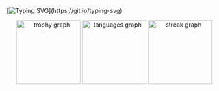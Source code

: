 
[![Typing SVG](https://readme-typing-svg.demolab.com?font=Fira+Code&weight=900&size=30&pause=1000&color=30F74B&center=true&vCenter=true&width=1200&height=600&lines=Hello+World!;My+name+is+Abdelrahman.;Computer+Science+%26+AI+major+at+South+Valley+National+University.;I'm+a+passionate+Front-End+developer.;I'm+a+problem+solver+%26+competitive+programmer.;ECPC+finalist.;On+a+journey+of+continuous+improvement...;Nice+to+meet+you.)](https://git.io/typing-svg)


<div align="center">
  <img src="https://github-profile-trophy.vercel.app?username=3bdo-yahya&theme=dracula&column=-1&row=1&margin-w=8&margin-h=8&no-bg=false&no-frame=false&order=4" height="150" alt="trophy graph"  />
  <img src="https://github-readme-stats.vercel.app/api/top-langs?username=3bdo-yahya&locale=en&hide_title=false&layout=compact&card_width=320&langs_count=5&theme=dracula&hide_border=false&order=2" height="150" alt="languages graph"  />
  <img src="https://streak-stats.demolab.com?user=3bdo-yahya&locale=en&mode=daily&theme=dracula&hide_border=false&border_radius=5&order=3" height="150" alt="streak graph"  />
</div>

###
<!--
<h2 align="center">
  Fullstack Developer
</h2>


<div align="center">
 <img alt="GIF" src="https://media4.giphy.com/media/11KzOet1ElBDz2/giphy.gif?cid=6c09b952ufa3xxbbm0mpuadm2zaik3wjp4m9luz2ly0lyz8d&ep=v1_internal_gif_by_id&rid=giphy.gif&ct=g" />
</div>

  <!--
  <div style="display: flex; justify-content: center; align-items: center; gap: 20px;">
    
<h2 align="center">
  Problem-Solving
</h2>
    
  ![Codeforces Stats](https://codeforces-readme-stats.vercel.app/api/card?username=A.Rhman.Yahya)
  ![LeetCode Stats](https://leetcode.card.workers.dev/A-Rhman-Yahya?theme=auto&font=baloo&extension=null)
  

  </div>
-->

<!--
  ### Badges

<b>My GitHub Stats</b>

<a href="http://www.github.com/3bdo-yahya"><img src="https://github-readme-streak-stats.herokuapp.com/?user=3bdo-yahya&stroke=ffffff&background=1c1917&ring=0891b2&fire=0891b2&currStreakNum=ffffff&currStreakLabel=0891b2&sideNums=ffffff&sideLabels=ffffff&dates=ffffff&hide_border=true" /></a>

<a href="https://github.com/3bdo-yahya" align="left"><img src="https://github-readme-stats.vercel.app/api/top-langs/?username=3bdo-yahya&langs_count=10&title_color=0891b2&text_color=ffffff&icon_color=0891b2&bg_color=1c1917&hide_border=true&locale=en&custom_title=Top%20%Languages" alt="Top Languages" /></a>

-->




<!--
## Hi there 👋

<!--
**3bdo-Yahya/3bdo-yahya** is a ✨ _special_ ✨ repository because its `README.md` (this file) appears on your GitHub profile.

Here are some ideas to get you started:

- 🔭 I’m currently working on ...
- 🌱 I’m currently learning ...
- 👯 I’m looking to collaborate on ...
- 🤔 I’m looking for help with ...
- 💬 Ask me about ...
- 📫 How to reach me: ...
- 😄 Pronouns: ...
- ⚡ Fun fact: ...
-->
